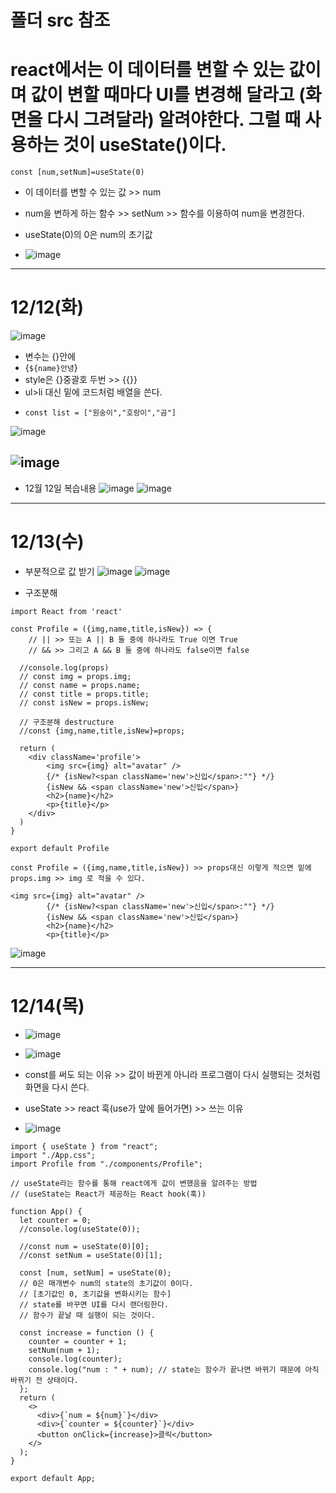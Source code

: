 # 폴더 src 참조

# react에서는 이 데이터를 변할 수 있는 값이며 값이 변할 때마다 UI를 변경해 달라고 (화면을 다시 그려달라) 알려야한다. 그럴 때 사용하는 것이 useState()이다.
```
const [num,setNum]=useState(0)
```

- 이 데이터를 변할 수 있는 값 >> num
- num을 변하게 하는 함수 >> setNum >> 함수를 이용하여 num을 변경한다.
- useState(0)의 0은 num의 초기값

- ![image](https://github.com/leegowoon/react/assets/145514701/f6eb9f38-99c6-48f3-8041-229d05953c9c)
---
# 12/12(화)
![image](https://github.com/leegowoon/react/assets/145514701/6eb38617-0680-4909-b3ea-171ff8dfed7c)
- 변수는 {}안에
- {`${name}안녕`}
- style은 {}중괄호 두번 >> {{}}
- ul>li 대신 밑에 코드처럼 배열을 쓴다.
- ```
  const list = ["원숭이","호랑이","곰"]
  ```
  
![image](https://github.com/leegowoon/react/assets/145514701/a085c925-be5e-47f7-af04-35a6de7bd22c)

![image](https://github.com/leegowoon/react/assets/145514701/7a3a1dd5-5a4b-40cf-bd51-3c04d1771e0d)
---
- 12월 12일 복습내용
![image](https://github.com/leegowoon/react/assets/145514701/b2cd2d3b-2de3-4a58-931f-01941946696f)
![image](https://github.com/leegowoon/react/assets/145514701/388c03e7-50e9-4cf0-901d-7beb5a56ee1b)

---
# 12/13(수)
- 부분적으로 값 받기
![image](https://github.com/leegowoon/react/assets/145514701/1cf4c4a0-d023-4ea7-84d9-c9bceded38c9)
![image](https://github.com/leegowoon/react/assets/145514701/48cddade-bb32-4f9e-8bf3-4a7d12da99b1)

- 구조분해

```
import React from 'react'

const Profile = ({img,name,title,isNew}) => {
    // || >> 또는 A || B 둘 중에 하나라도 True 이면 True
    // && >> 그리고 A && B 둘 중에 하나라도 false이면 false
  
  //console.log(props)
  // const img = props.img;
  // const name = props.name;
  // const title = props.title;
  // const isNew = props.isNew;

  // 구조분해 destructure
  //const {img,name,title,isNew}=props;

  return (
    <div className='profile'>
        <img src={img} alt="avatar" />
        {/* {isNew?<span className='new'>신입</span>:""} */}
        {isNew && <span className='new'>신입</span>}
        <h2>{name}</h2>
        <p>{title}</p>
    </div>
  )
}

export default Profile
```
```
const Profile = ({img,name,title,isNew}) >> props대신 이렇게 적으면 밑에 props.img >> img 로 적을 수 있다.

<img src={img} alt="avatar" />
        {/* {isNew?<span className='new'>신입</span>:""} */}
        {isNew && <span className='new'>신입</span>}
        <h2>{name}</h2>
        <p>{title}</p>

```
![image](https://github.com/leegowoon/react/assets/145514701/2da7c95b-6a07-47c5-bfe2-3d2a0ded38d7)

---
# 12/14(목)
- ![image](https://github.com/leegowoon/react/assets/145514701/c0f99bae-b4f9-496e-b323-38454aab852e)
- ![image](https://github.com/leegowoon/react/assets/145514701/4dc8ac24-3df7-40d7-a4a5-fe498ca92a5e)
- const를 써도 되는 이유 >> 값이 바뀐게 아니라 프로그램이 다시 실행되는 것처럼 화면을 다시 쓴다.
- useState >> react 훅(use가 앞에 들어가면) >> 쓰는 이유

- ![image](https://github.com/leegowoon/react/assets/145514701/54efda2c-0491-42c1-b787-edeb894df03a)
```
import { useState } from "react";
import "./App.css";
import Profile from "./components/Profile";

// useState라는 함수를 통해 react에게 값이 변했음을 알려주는 방법
// (useState는 React가 제공하는 React hook(훅))

function App() {
  let counter = 0;
  //console.log(useState(0));

  //const num = useState(0)[0];
  //const setNum = useState(0)[1];

  const [num, setNum] = useState(0);
  // 0은 매개변수 num의 state의 초기값이 0이다.
  // [초기값인 0, 초기값을 변화시키는 함수]
  // state를 바꾸면 UI를 다시 랜더링한다.
  // 함수가 끝날 때 실행이 되는 것이다.

  const increase = function () {
    counter = counter + 1;
    setNum(num + 1);
    console.log(counter);
    console.log("num : " + num); // state는 함수가 끝나면 바뀌기 때문에 아직 바뀌기 전 상태이다.
  };
  return (
    <>
      <div>{`num = ${num}`}</div>
      <div>{`counter = ${counter}`}</div>
      <button onClick={increase}>클릭</button>
    </>
  );
}

export default App;
```



